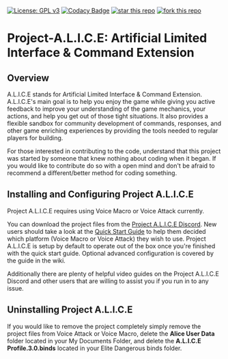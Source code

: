 [![License: GPL v3](https://img.shields.io/badge/License-GPLv3-blue.svg)](https://www.gnu.org/licenses/gpl-3.0)
[![Codacy Badge](https://api.codacy.com/project/badge/Grade/6728e5bbc80747369c545dd0cc671e9e)](https://www.codacy.com?utm_source=github.com&amp;utm_medium=referral&amp;utm_content=ShadowDoctorK/Project-A.L.I.C.E&amp;utm_campaign=Badge_Grade)
[![star this repo](http://githubbadges.com/star.svg?user=ShadowDoctorK&repo=Project-A.L.I.C.E&style=default)](https://github.com/ShadowDoctorK/Project-A.L.I.C.E)
[![fork this repo](http://githubbadges.com/fork.svg?user=ShadowDoctorK&repo=Project-A.L.I.C.E&style=default)](https://github.com/ShadowDoctorK/Project-A.L.I.C.E/fork)

# Project-A.L.I.C.E: Artificial Limited Interface & Command Extension

## Overview
A.L.I.C.E stands for Artificial Limited Interface & Command Extension. A.L.I.C.E's main goal is to help you enjoy the game while giving you active feedback to improve your understanding of the game mechanics, your actions, and help you get out of those tight situations. It also provides a flexible sandbox for community development of commands, responses, and other game enriching experiences by providing the tools needed to regular players for building.

For those interested in contributing to the code, understand that this project was started by someone that knew nothing about coding when it began. If you would like to contribute do so with a open mind and don't be afraid to recommend a different/better method for coding something.

## Installing and Configuring Project A.L.I.C.E

Project A.L.I.C.E requires using Voice Macro or Voice Attack currently.

You can download the project files from the [Project A.L.I.C.E Discord]( https://discord.gg/6qCJBvn). New users should take a look at the [Quick Start Guide](https://github.com/ShadowDoctorK/Project-A.L.I.C.E/wiki/Guide:-Quick-Start-&-Installation) to help them decided which platform (Voice Macro or Voice Attack) they wish to use. Project A.L.I.C.E is setup by default to operate out of the box once you're finished with the quick start guide. Optional advanced configuration is covered by the guide in the wiki.

Additionally there are plenty of helpful video guides on the Project A.L.I.C.E Discord and other users that are willing to assist you if you run in to any issue.

## Uninstalling Project A.L.I.C.E

If you would like to remove the project completely simply remove the project files from Voice Attack or Voice Macro, delete the **Alice User Data** folder located in your My Documents Folder, and delete the **A.L.I.C.E Profile.3.0.binds** located in your Elite Dangerous binds folder.
